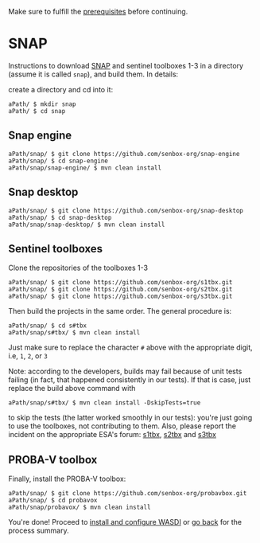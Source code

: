 
Make sure to fulfill the [prerequisites](./prerequisites.md) before continuing.

# SNAP

Instructions to download [SNAP](https://senbox.atlassian.net/wiki/spaces/SNAP/pages/10879039/How+to+build+SNAP+from+sources) and sentinel toolboxes 1-3 in a directory (assume it is called `snap`), and build them. In details:

create a directory and cd into it:

```
aPath/ $ mkdir snap
aPath/ $ cd snap
```


## Snap engine

```
aPath/snap/ $ git clone https://github.com/senbox-org/snap-engine
aPath/snap/ $ cd snap-engine
aPath/snap/snap-engine/ $ mvn clean install
```

## Snap desktop

```
aPath/snap/ $ git clone https://github.com/senbox-org/snap-desktop
aPath/snap/ $ cd snap-desktop
aPath/snap/snap-desktop/ $ mvn clean install
```

## Sentinel toolboxes

Clone the repositories of the toolboxes 1-3

```
aPath/snap/ $ git clone https://github.com/senbox-org/s1tbx.git
aPath/snap/ $ git clone https://github.com/senbox-org/s2tbx.git
aPath/snap/ $ git clone https://github.com/senbox-org/s3tbx.git
```

Then build the projects in the same order. The general procedure is:

```
aPath/snap/ $ cd s#tbx
aPath/snap/s#tbx/ $ mvn clean install

```
Just make sure to replace the character `#` above with the appropriate digit, i.e, `1`, `2`, or `3`

Note: according to the developers, builds may fail because of unit tests failing (in fact, that happened consistently in our tests). If that is case, just replace the build above command with

```
aPath/snap/s#tbx/ $ mvn clean install -DskipTests=true
```

to skip the tests (the latter worked smoothly in our tests): you're just going to use the toolboxes, not contributing to them. Also, please report the incident on the appropriate ESA's forum: [s1tbx](https://forum.step.esa.int/c/s1tbx/problem-reports), [s2tbx](https://forum.step.esa.int/c/s2tbx/problem-reports) and [s3tbx](https://forum.step.esa.int/c/s3tbx/problem-reports)


## PROBA-V toolbox

Finally, install the PROBA-V toolbox:

```
aPath/snap/ $ git clone https://github.com/senbox-org/probavbox.git
aPath/snap/ $ cd probavox
aPath/snap/probavox/ $ mvn clean install
```

You're done!
Proceed to [install and configure WASDI](./setupWasdi.md) or [go back](./README.md) for the process summary.